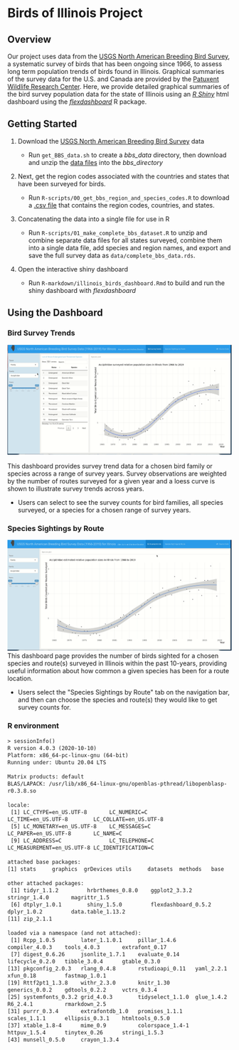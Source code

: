 # Birds of Illinois Project

## Overview
Our project uses data from the [USGS North American Breeding Bird Survey](https://www.pwrc.usgs.gov/bbs/), a systematic survey of birds that has been ongoing since 1966, to assess long term population trends of birds found in Illinois. Graphical summaries of the survey data for the U.S. and Canada are provided by the [Patuxent Wildlife Research Center](https://www.mbr-pwrc.usgs.gov/). Here, we provide detailed graphical summaries of the bird survey population data for the state of Illinois using an [*R Shiny*](https://shiny.rstudio.com/) html dashboard using the [*flexdashboard*](https://rmarkdown.rstudio.com/flexdashboard/) R package. 

## Getting Started

1) Download the [USGS North American Breeding Bird Survey](https://www.pwrc.usgs.gov/bbs/) data
    - Run ```get_BBS_data.sh``` to create a *bbs_data* directory, then download and unzip the [data files](https://www.sciencebase.gov/catalog/item/5ea04e9a82cefae35a129d65) into the *bbs_directory*

2) Next, get the region codes associated with the countries and states that have been surveyed for birds.
    - Run ```R-scripts/00_get_bbs_region_and_species_codes.R``` to download a [.csv file](https://raw.githubusercontent.com/trashbirdecology/bbsAssistant/main/data-raw/region_codes.csv) that contains the region codes, countries, and states.

3) Concatenating the data into a single file for use in R
    - Run ```R-scripts/01_make_complete_bbs_dataset.R``` to unzip and combine separate data files for all states surveyed, combine them into a single data file, add species and region names, and export and save the full survey data as ```data/complete_bbs_data.rds```.

4) Open the interactive shiny dashboard
    - Run ```R-markdown/illinois_birds_dashboard.Rmd``` to build and run the shiny dashboard with *flexdashboard*

## Using the Dashboard

### Bird Survey Trends
![page1_functionality](Images/dashboard_species_page_functionality.gif)

This dashboard provides survey trend data for a chosen bird family or species across a range of survey years. Survey observations are weighted by the number of routes surveyed for a given year and a loess curve is shown to illustrate survey trends across years. 

+ Users can select to see the survey counts for bird families, all species surveyed, or a species for a chosen range of survey years.

### Species Sightings by Route
![page2_functionality](Images/dashboard_route_page_functionality.gif)
This dashboard page provides the number of birds sighted for a chosen species and route(s) surveyed in Illinois within the past 10-years, providing useful information about how common a given species has been for a route location.

+ Users select the "Species Sightings by Route" tab on the navigation bar, and then can choose the species and route(s) they would like to get survey counts for.

### R environment
```
> sessionInfo()
R version 4.0.3 (2020-10-10)
Platform: x86_64-pc-linux-gnu (64-bit)
Running under: Ubuntu 20.04 LTS

Matrix products: default
BLAS/LAPACK: /usr/lib/x86_64-linux-gnu/openblas-pthread/libopenblasp-r0.3.8.so

locale:
 [1] LC_CTYPE=en_US.UTF-8       LC_NUMERIC=C               LC_TIME=en_US.UTF-8        LC_COLLATE=en_US.UTF-8    
 [5] LC_MONETARY=en_US.UTF-8    LC_MESSAGES=C              LC_PAPER=en_US.UTF-8       LC_NAME=C                 
 [9] LC_ADDRESS=C               LC_TELEPHONE=C             LC_MEASUREMENT=en_US.UTF-8 LC_IDENTIFICATION=C       

attached base packages:
[1] stats     graphics  grDevices utils     datasets  methods   base     

other attached packages:
 [1] tidyr_1.1.2         hrbrthemes_0.8.0    ggplot2_3.3.2       stringr_1.4.0       magrittr_1.5       
 [6] dtplyr_1.0.1        shiny_1.5.0         flexdashboard_0.5.2 dplyr_1.0.2         data.table_1.13.2  
[11] zip_2.1.1          

loaded via a namespace (and not attached):
 [1] Rcpp_1.0.5        later_1.1.0.1     pillar_1.4.6      compiler_4.0.3    tools_4.0.3       extrafont_0.17   
 [7] digest_0.6.26     jsonlite_1.7.1    evaluate_0.14     lifecycle_0.2.0   tibble_3.0.4      gtable_0.3.0     
[13] pkgconfig_2.0.3   rlang_0.4.8       rstudioapi_0.11   yaml_2.2.1        xfun_0.18         fastmap_1.0.1    
[19] Rttf2pt1_1.3.8    withr_2.3.0       knitr_1.30        generics_0.0.2    gdtools_0.2.2     vctrs_0.3.4      
[25] systemfonts_0.3.2 grid_4.0.3        tidyselect_1.1.0  glue_1.4.2        R6_2.4.1          rmarkdown_2.5    
[31] purrr_0.3.4       extrafontdb_1.0   promises_1.1.1    scales_1.1.1      ellipsis_0.3.1    htmltools_0.5.0  
[37] xtable_1.8-4      mime_0.9          colorspace_1.4-1  httpuv_1.5.4      tinytex_0.26      stringi_1.5.3    
[43] munsell_0.5.0     crayon_1.3.4   
```
